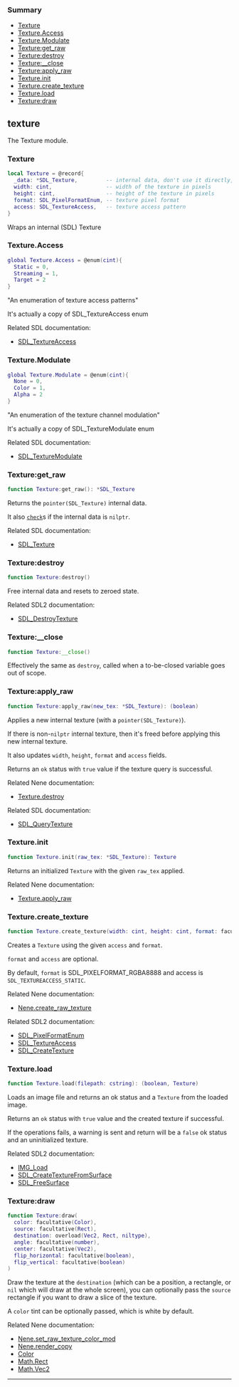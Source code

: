 ### Summary
* [Texture](#texture)
* [Texture.Access](#textureaccess)
* [Texture.Modulate](#texturemodulate)
* [Texture:get_raw](#textureget_raw)
* [Texture:destroy](#texturedestroy)
* [Texture:__close](#texture__close)
* [Texture:apply_raw](#textureapply_raw)
* [Texture.init](#textureinit)
* [Texture.create_texture](#texturecreate_texture)
* [Texture.load](#textureload)
* [Texture:draw](#texturedraw)

## texture

The Texture module.

### Texture

```lua
local Texture = @record{
  _data: *SDL_Texture,         -- internal data, don't use it directly, use methods instead
  width: cint,                 -- width of the texture in pixels
  height: cint,                -- height of the texture in pixels
  format: SDL_PixelFormatEnum, -- texture pixel format
  access: SDL_TextureAccess,   -- texture access pattern
}
```

Wraps an internal (SDL) Texture

### Texture.Access

```lua
global Texture.Access = @enum(cint){
  Static = 0,
  Streaming = 1,
  Target = 2
}
```

"An enumeration of texture access patterns"

It's actually a copy of SDL_TextureAccess enum

Related SDL documentation:
  * [SDL_TextureAccess](https://wiki.libsdl.org/SDL_TextureAccess)

### Texture.Modulate

```lua
global Texture.Modulate = @enum(cint){
  None = 0,
  Color = 1,
  Alpha = 2
}
```

"An enumeration of the texture channel modulation"

It's actually a copy of SDL_TextureModulate enum

Related SDL documentation:
  * [SDL_TextureModulate](https://wiki.libsdl.org/SDL_TextureModulate)

### Texture:get_raw

```lua
function Texture:get_raw(): *SDL_Texture
```

Returns the `pointer(SDL_Texture)` internal data.

It also [`check`](https://nelua.io/libraries/#check)s if the internal data is `nilptr`.

Related SDL documentation:
* [SDL_Texture](https://wiki.libsdl.org/SDL_Texture)

### Texture:destroy

```lua
function Texture:destroy()
```

Free internal data and resets to zeroed state.

Related SDL2 documentation:
* [SDL_DestroyTexture](https://wiki.libsdl.org/SDL_DestroyTexture)

### Texture:__close

```lua
function Texture:__close()
```

Effectively the same as `destroy`, called when a to-be-closed variable goes out of scope.

### Texture:apply_raw

```lua
function Texture:apply_raw(new_tex: *SDL_Texture): (boolean)
```

Applies a new internal texture (with a `pointer(SDL_Texture)`).

If there is non-`nilptr` internal texture, then it's freed before applying this new internal texture.

It also updates `width`, `height`, `format` and `access` fields.

Returns an `ok` status with `true` value if the texture query is successful.

Related Nene documentation:
* [Texture.destroy](#texturedestroy)

Related SDL documentation:
* [SDL_QueryTexture](https://wiki.libsdl.org/SDL_QueryTexture)

### Texture.init

```lua
function Texture.init(raw_tex: *SDL_Texture): Texture
```

Returns an initialized `Texture` with the given `raw_tex` applied.

Related Nene documentation:
* [Texture.apply_raw](#textureapply_raw)

### Texture.create_texture

```lua
function Texture.create_texture(width: cint, height: cint, format: facultative(SDL_PixelFormatEnum), access: facultative(SDL_TextureAccess)): (boolean, Texture)
```

Creates a `Texture` using the given `access` and `format`.

`format` and `access` are optional.

By default, `format` is SDL_PIXELFORMAT_RGBA8888 and access is `SDL_TEXTUREACCESS_STATIC`.

Related Nene documentation:
* [Nene.create_raw_texture](init.md#nenecreate_raw_texture)

Related SDL2 documentation:
* [SDL_PixelFormatEnum](https://wiki.libsdl.org/SDL_PixelFormatEnum)
* [SDL_TextureAccess](https://wiki.libsdl.org/SDL_TextureAccess)
* [SDL_CreateTexture](https://wiki.libsdl.org/SDL_CreateTexture)

### Texture.load

```lua
function Texture.load(filepath: cstring): (boolean, Texture)
```

Loads an image file and returns an ok status and a `Texture` from the loaded image.

Returns an `ok` status with `true` value and the created texture if successful.

If the operations fails, a warning is sent and return will be a `false` ok status and an uninitialized texture.

Related SDL2 documentation:
* [IMG_Load](https://www.libsdl.org/projects/SDL_image/docs/SDL_image_11.html)
* [SDL_CreateTextureFromSurface](https://wiki.libsdl.org/SDL_CreateTextureFromSurface)
* [SDL_FreeSurface](https://wiki.libsdl.org/SDL_FreeSurface)

### Texture:draw

```lua
function Texture:draw(
  color: facultative(Color),
  source: facultative(Rect),
  destination: overload(Vec2, Rect, niltype),
  angle: facultative(number),
  center: facultative(Vec2),
  flip_horizontal: facultative(boolean),
  flip_vertical: facultative(boolean)
)
```

Draw the texture at the `destination` (which can be a position, a rectangle, or `nil` which will draw at the whole screen),
you can optionally pass the `source` rectangle if you want to draw a slice of the texture.

A `color` tint can be optionally passed, which is white by default.

Related Nene documentation:
* [Nene.set_raw_texture_color_mod](init.md#neneset_raw_texture_color_mod)
* [Nene.render_copy](init.md#nenerender_copy)
* [Color](color.md#color)
* [Math.Rect](math/rect.md#rect)
* [Math.Vec2](math/vec2.md#vec2)

---
